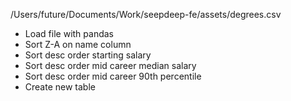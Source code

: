 /Users/future/Documents/Work/seepdeep-fe/assets/degrees.csv

- Load file with pandas
- Sort Z-A on name column
- Sort desc order starting salary
- Sort desc order mid career median salary
- Sort desc order mid career 90th percentile
- Create new table
